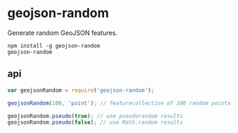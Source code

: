 # geojson-random

Generate random GeoJSON features.

    npm install -g geojson-random
    geojson-random

## api

```js
var geojsonRandom = require('geojson-random');

geojsonRandom(100, 'point'); // featurecollection of 100 random points

geojsonRandom.pseudo(true); // use pseudorandom results
geojsonRandom.pseudo(false); // use Math.random results
```
